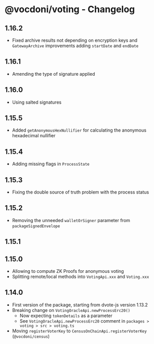 # @vocdoni/voting - Changelog

## 1.16.2

- Fixed archive results not depending on encryption keys and `GatewayArchive` improvements adding `startDate` and `endDate`

## 1.16.1

- Amending the type of signature applied

## 1.16.0

- Using salted signatures

## 1.15.5

- Added `getAnonymousHexNullifier` for calculating the anonymous hexadecimal nullifier

## 1.15.4

- Adding missing flags in `ProcessState`

## 1.15.3

- Fixing the double source of truth problem with the process status

## 1.15.2

- Removing the unneeded `walletOrSigner` parameter from `packageSignedEnvelope`

## 1.15.1
## 1.15.0

- Allowing to compute ZK Proofs for anonymous voting
- Splitting remote/local methods into `VotingApi.xxx` and `Voting.xxx`

## 1.14.0

- First version of the package, starting from dvote-js version 1.13.2
- Breaking change on `VotingOracleApi.newProcessErc20()`
  - Now expecting `tokenDetails` as a parameter
  - See `VotingOracleApi.newProcessErc20` comment in `packages > voting > src > voting.ts`
- Moving `registerVoterKey` to `CensusOnChainApi.registerVoterKey` (`@vocdoni/census`)
